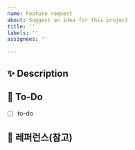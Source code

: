 ```yaml
---
name: Feature request
about: Suggest an idea for this project
title: ''
labels: ''
assignees: ''

---
```


## ✨ Description
> 

## 📢 To-Do
- [ ] to-do

## 📃 레퍼런스(참고)
